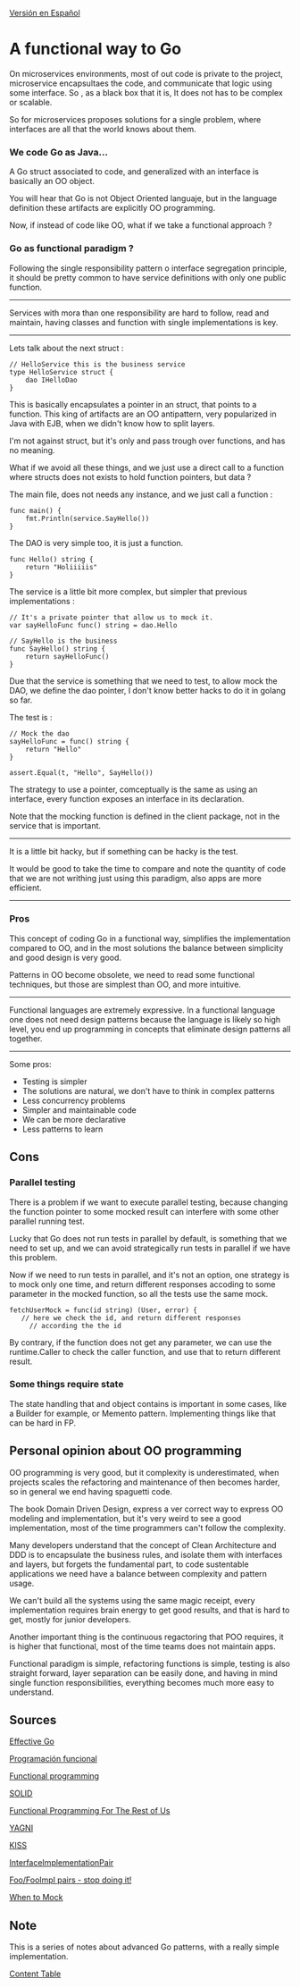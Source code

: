 [Versión en Español](https://github.com/nmarsollier/go_functional/blob/main/README.md)

# A functional way to Go

On microservices environments, most of out code is private to the project, microservice encapsultaes the code, and communicate that logic using some interface. So , as a black box that it is, It does not has to be complex or scalable.

So for microservices proposes solutions for a single problem, where interfaces are all that the world knows about them.

### We code Go as Java...

A Go struct associated to code, and generalized with an interface is basically an OO object.

You will hear that Go is not Object Oriented languaje, but in the language definition these artifacts are explicitly OO programming.

Now, if instead of code like OO, what if we take a functional approach ?

### Go as functional paradigm ? 

Following the single responsibility pattern o interface segregation principle, it should be pretty common to have service definitions with only one public function.

---
Services with mora than one responsibility are hard to follow, read and maintain, having classes and function with single implementations is key.

---

Lets talk about the next struct :

```
// HelloService this is the business service
type HelloService struct {
	dao IHelloDao
}
```

This is basically encapsulates a pointer in an struct, that points to a function. This king of artifacts are an OO antipattern, very popularized in Java with EJB, when we didn't know how to split layers. 

I'm not against struct, but it's only and pass trough over functions, and has no meaning.

What if we avoid all these things, and we just use a direct call to a function where structs does not exists to hold function pointers, but data ?

The main file, does not needs any instance, and we just call a function :

```
func main() {
	fmt.Println(service.SayHello())
}
```

The DAO is very simple too, it is just a function.

```
func Hello() string {
	return "Holiiiiis"
}
```

The service is a little bit more complex, but simpler that previous implementations :

```
// It's a private pointer that allow us to mock it.
var sayHelloFunc func() string = dao.Hello

// SayHello is the business
func SayHello() string {
	return sayHelloFunc()
}
```

Due that the service is something that we need to test, to allow mock the DAO, we define the dao pointer, I don't know better hacks to do it in golang so far.

The test is :

```
// Mock the dao
sayHelloFunc = func() string {
	return "Hello"
}

assert.Equal(t, "Hello", SayHello())
```

The strategy to use a pointer, comceptually is the same as using an interface, every function exposes an interface in its declaration.

Note that the mocking function is defined in the client package, not in the service that is important.

---
It is a little bit hacky, but if something can be hacky is the test.

It would be good to take the time to compare and note the quantity of code that we are not writhing just using this paradigm, also apps are more efficient.

---

### Pros

This concept of coding Go in a functional way, simplifies the implementation compared to OO, and in the most solutions the balance between simplicity and good design is very good.

Patterns in OO become obsolete, we need to read some functional techniques, but those are simplest than OO, and more intuitive.

---
Functional languages are extremely expressive. In a functional language one does not need design patterns because the language is likely so high level, you end up programming in concepts that eliminate design patterns all together.

---

Some pros:

- Testing is simpler
- The solutions are natural, we don't have to think in complex patterns
- Less concurrency problems
- Simpler and maintainable code
- We can be more declarative
- Less patterns to learn

## Cons

### Parallel testing

There is a problem if we want to execute parallel testing, because changing the function pointer to some mocked result can interfere with some other parallel running test.

Lucky that Go does not run tests in parallel by default, is something that we need to set up, and we can avoid strategically run tests in parallel if we have this problem.

Now if we need to run tests in parallel, and it's not an option, one strategy is to mock only one time, and return different responses accoding to some parameter in the mocked function, so all the tests use the same mock.

```
fetchUserMock = func(id string) (User, error) {
   // here we check the id, and return different responses 
	 // according the the id 

```

By contrary, if the function does not get any parameter, we can use the  runtime.Caller to check the caller function, and use that to return different result.

### Some things require state

The state handling that and object contains is important in some cases, like a Builder for example, or Memento pattern. Implementing things like that can be hard in FP.

## Personal opinion about OO programming

OO programming is very good, but it complexity is underestimated, when projects scales the refactoring and maintenance of then becomes harder, so in general we end having spaguetti code.

The book Domain Driven Design, express a ver correct way to express OO modeling and implementation, but it's very weird to see a good implementation, most of the time programmers can't follow the complexity.

Many developers understand that the concept of Clean Architecture and DDD is to encapsulate the business rules, and isolate them with interfaces and layers, but forgets the fundamental part, to code sustentable applications we need have a balance between complexity and pattern usage. 

We can't build all the systems using the same magic receipt, every implementation requires brain energy to get good results, and that is hard to get, mostly for junior developers.

Another important thing is the continuous regactoring that POO requires, it is higher that functional, most of the time teams does not maintain apps.

Functional paradigm is simple, refactoring functions is simple, testing is also straight forward, layer separation can be easily done, and having in mind single function responsibilities, everything becomes much more easy to understand.

## Sources

[Effective Go](https://golang.org/doc/effective_go#interfaces_and_types)

[Programación funcional](https://es.wikipedia.org/wiki/Programaci%C3%B3n_funcional)

[Functional programming](https://en.wikipedia.org/wiki/Functional_programming)

[SOLID](https://es.wikipedia.org/wiki/SOLID)

[Functional Programming For The Rest of Us](http://www.defmacro.org/2006/06/19/fp.html)

[YAGNI](https://en.wikipedia.org/wiki/You_aren%27t_gonna_need_it)

[KISS](https://en.wikipedia.org/wiki/KISS_principle)

[InterfaceImplementationPair](https://martinfowler.com/bliki/InterfaceImplementationPair.html)

[Foo/FooImpl pairs - stop doing it!](http://wrschneider.github.io/2015/07/27/foo-fooimpl-pairs.html)

[When to Mock](https://blog.cleancoder.com/uncle-bob/2014/05/10/WhenToMock.html)

## Note

This is a series of notes about advanced Go patterns, with a really simple implementation.

[Content Table](https://github.com/nmarsollier/go_index/blob/main/README_en.md)
